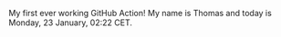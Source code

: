 My first ever working GitHub Action!
My name is Thomas and today is Monday, 23 January, 02:22 CET. 
